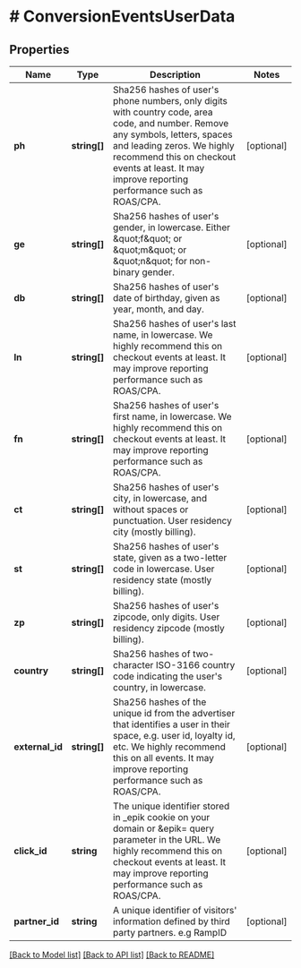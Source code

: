 # # ConversionEventsUserData

## Properties

Name | Type | Description | Notes
------------ | ------------- | ------------- | -------------
**ph** | **string[]** | Sha256 hashes of user&#39;s phone numbers, only digits with country code, area code, and number. Remove any symbols, letters, spaces and leading zeros. We highly recommend this on checkout events at least. It may improve reporting performance such as ROAS/CPA. | [optional]
**ge** | **string[]** | Sha256 hashes of user&#39;s gender, in lowercase. Either \&quot;f\&quot; or \&quot;m\&quot; or \&quot;n\&quot; for non-binary gender. | [optional]
**db** | **string[]** | Sha256 hashes of user&#39;s date of birthday, given as year, month, and day. | [optional]
**ln** | **string[]** | Sha256 hashes of user&#39;s last name, in lowercase. We highly recommend this on checkout events at least. It may improve reporting performance such as ROAS/CPA. | [optional]
**fn** | **string[]** | Sha256 hashes of user&#39;s first name, in lowercase. We highly recommend this on checkout events at least. It may improve reporting performance such as ROAS/CPA. | [optional]
**ct** | **string[]** | Sha256 hashes of user&#39;s city, in lowercase, and without spaces or punctuation. User residency city (mostly billing). | [optional]
**st** | **string[]** | Sha256 hashes of user&#39;s state, given as a two-letter code in lowercase. User residency state (mostly billing). | [optional]
**zp** | **string[]** | Sha256 hashes of user&#39;s zipcode, only digits. User residency zipcode (mostly billing). | [optional]
**country** | **string[]** | Sha256 hashes of two-character ISO-3166 country code indicating the user&#39;s country, in lowercase. | [optional]
**external_id** | **string[]** | Sha256 hashes of the unique id from the advertiser that identifies a user in their space, e.g. user id, loyalty id, etc. We highly recommend this on all events. It may improve reporting performance such as ROAS/CPA. | [optional]
**click_id** | **string** | The unique identifier stored in _epik cookie on your domain or &amp;epik&#x3D; query parameter in the URL. We highly recommend this on checkout events at least. It may improve reporting performance such as ROAS/CPA. | [optional]
**partner_id** | **string** | A unique identifier of visitors&#39; information defined by third party partners. e.g RampID | [optional]

[[Back to Model list]](../../README.md#models) [[Back to API list]](../../README.md#endpoints) [[Back to README]](../../README.md)
